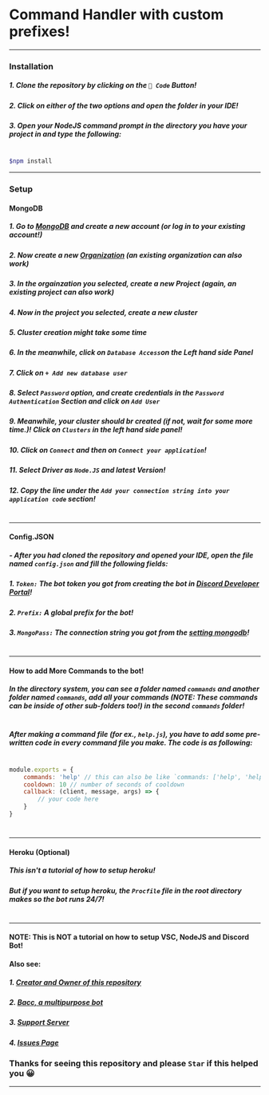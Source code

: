 # Command Handler with custom prefixes!
---
### Installation
##### 1. Clone the repository by clicking on the `🔻 Code` Button!
##### 2. Click on either of the two options and open the folder in your IDE!
##### 3. Open your NodeJS command prompt in the directory you have your project in and type the following:
#
```sh
$npm install
```
---
### Setup

#### MongoDB
##### 1. Go to [MongoDB] and create a new account (or log in to your existing account!)
##### 2. Now create a new [Organization] (an existing organization can also work)
##### 3. In the orgainzation you selected, create a new Project (again, an existing project can also work)
##### 4. Now in the project you selected, create a new cluster
##### 5. Cluster creation might take some time
##### 6. In the meanwhile, click on `Database Access`on the Left hand side Panel
##### 7. Click on `+ Add new database user`
##### 8. Select `Password` option, and create credentials in the `Password Authentication` Section and click on `Add User`
##### 9. Meanwhile, your cluster should br created (if not, wait for some more time.)! Click on `Clusters` in the left hand side panel!
##### 10. Click on `Connect` and then on `Connect your application`!
##### 11. Select Driver as `Node.JS` and latest Version!
##### 12. Copy the line under the `Add your connection string into your application code` section!
#
---
#### Config.JSON
##### - After you had cloned the repository and opened your IDE, open the file named `config.json` and fill the following fields: 
##### 1. `Token:` The bot token you got from creating the bot in [Discord Developer Portal]!
##### 2. `Prefix:` A global prefix for the bot!
##### 3. `MongoPass:` The connection string you got from the [setting mongodb]!
#
---
#### How to add More Commands to the bot!
##### In the directory system, you can see a folder named `commands` and another folder named `commands`, add all your commands (NOTE: These **commands** can be inside of other sub-folders too!) in the second `commands` folder!
#
##### After making a command file (for ex., `help.js`), you have to add some pre-written code in every command file you make. The code is as following:
#
```js
module.exports = {
    commands: 'help' // this can also be like `commands: ['help', 'helps'] which can make the command trigger even if you say helps
    cooldown: 10 // number of seconds of cooldown
    callback: (client, message, args) => {
        // your code here
    }
}
```
#
---
#### Heroku (Optional)
##### This isn't a tutorial of how to setup heroku!
##### But if you want to setup heroku, the `Procfile` file in the root directory makes so the bot runs 24/7!
#
---
#### NOTE: This is NOT a tutorial on how to setup VSC, NodeJS and Discord Bot!
#### Also see:
##### 1. [Creator and Owner of this repository]
##### 2. [Bacc, a multipurpose bot]
##### 3. [Support Server]
##### 4. [Issues Page]

### Thanks for seeing this repository and please `Star` if this helped you 😀
---
[setting mongodb]: <https://github.com/AaryanKhClasses/a#mongodb>
[Issues Page]: <https://github.com/AaryanKhClasses/a/issues>
[MongoDB]: <https://www.mongodb.com/>
[Organization]: <https://cloud.mongodb.com/v2#/preferences/organizations/create>
[Discord Developer Portal]: <https://discord.com/developers/applications/>
[Creator and Owner of this repository]: <https://github.com/AaryanKhClasses>
[Bacc, a multipurpose bot]: <https://github.com/AaryanKhClasses/Bacc>
[Support Server]: <https://dsc.gg/bacc>